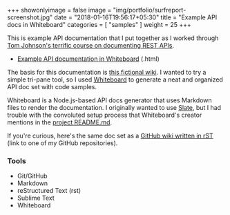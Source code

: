 +++
showonlyimage = false
image = "img/portfolio/surfreport-screenshot.jpg"
date = "2018-01-16T19:56:17+05:30"
title = "Example API docs in Whiteboard"
categories = [
  "samples"
]
weight = 25
+++

This is example API documentation that I put together as I worked through [Tom Johnson's terrific course on documenting REST APIs](http://idratherbewriting.com/docapis_course_overview/).
<!--more-->

* [Example API documentation in Whiteboard](/samples/surfreport/index.html) (.html)

The basis for this documentation is [this fictional wiki](http://idratherbewriting.com/docapis_new_endpoint_to_doc/). I wanted to try a simple tri-pane tool, so I used [Whiteboard](https://github.com/mpociot/whiteboard) to generate a neat and organized API doc set with code samples.

Whiteboard is a Node.js-based API docs generator that uses Markdown files to render the documentation. I originally wanted to use [Slate](https://github.com/lord/slate), but I had trouble with the convoluted setup process that Whiteboard's creator mentions in the [project README.md](https://github.com/mpociot/whiteboard/blob/master/README.md).

If you're curious, here's the same doc set as a [GitHub wiki written in rST](https://github.com/hillaryfraley/surfreport-apiexample/wiki) (link to one of my GitHub repositories).

### Tools

* Git/GitHub
* Markdown
* reStructured Text (rst)
* Sublime Text
* Whiteboard
